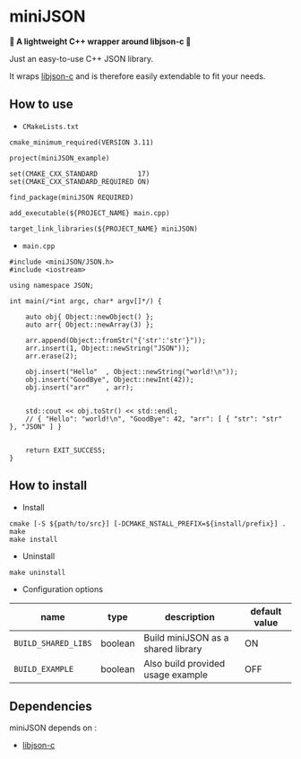 # miniJSON

**:star2: A lightweight C++ wrapper around libjson-c :star2:**

Just an easy-to-use C++ JSON library.

It wraps [libjson-c](https://github.com/json-c/json-c) and is therefore easily extendable to fit your needs.

## How to use

- `CMakeLists.txt`

```
cmake_minimum_required(VERSION 3.11)

project(miniJSON_example)

set(CMAKE_CXX_STANDARD          17)
set(CMAKE_CXX_STANDARD_REQUIRED ON)

find_package(miniJSON REQUIRED)

add_executable(${PROJECT_NAME} main.cpp)

target_link_libraries(${PROJECT_NAME} miniJSON)
```

- `main.cpp`

```
#include <miniJSON/JSON.h>
#include <iostream>

using namespace JSON;

int main(/*int argc, char* argv[]*/) {

    auto obj{ Object::newObject() };
    auto arr{ Object::newArray(3) };

    arr.append(Object::fromStr("{'str':'str'}"));
    arr.insert(1, Object::newString("JSON"));
    arr.erase(2);

    obj.insert("Hello"  , Object::newString("world!\n"));
    obj.insert("GoodBye", Object::newInt(42));
    obj.insert("arr"    , arr);
    

    std::cout << obj.toStr() << std::endl;
    // { "Hello": "world!\n", "GoodBye": 42, "arr": [ { "str": "str" }, "JSON" ] }


    return EXIT_SUCCESS;
}
```


## How to install

- Install

```
cmake [-S ${path/to/src}] [-DCMAKE_NSTALL_PREFIX=${install/prefix}] .
make
make install
```

- Uninstall

```
make uninstall
```

- Configuration options

| name                 | type     | description                        | default value
| -------------------- | -------- | ---------------------------------- | ---------------
|  `BUILD_SHARED_LIBS` | boolean  | Build miniJSON as a shared library | ON
|  `BUILD_EXAMPLE`     | boolean  | Also build provided usage example  | OFF


## Dependencies

miniJSON depends on :
- [libjson-c](https://github.com/json-c/json-c)
